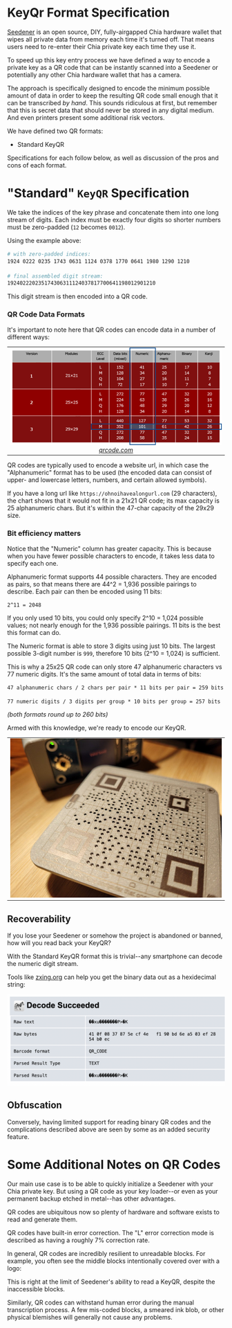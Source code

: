 # KeyQr Format Specification

[Seedener](https://github.com/MaximEdogawa/seedener) is an open source, DIY, fully-airgapped Chia hardware wallet that wipes all private data from memory each time it's turned off. That means users need to re-enter their Chia private key each time they use it.

To speed up this key entry process we have defined a way to encode a private key as a QR code that can be instantly scanned into a Seedener or potentially any other Chia hardware wallet that has a camera.

The approach is specifically designed to encode the minimum possible amount of data in order to keep the resulting QR code small enough that it can be transcribed *by hand*. This sounds ridiculous at first, but remember that this is secret data that should never be stored in any digital medium. And even printers present some additional risk vectors.


We have defined two QR formats:
* Standard KeyQR

Specifications for each follow below, as well as discussion of the pros and cons of each format.


# "Standard" `KeyQR` Specification
We take the indices of the key phrase and concatenate them into one long stream of digits. Each index must be exactly four digits so shorter numbers must be zero-padded (`12` becomes `0012`).

Using the example above:

```bash
# with zero-padded indices:
1924 0222 0235 1743 0631 1124 0378 1770 0641 1980 1290 1210

# final assembled digit stream:
192402220235174306311124037817700641198012901210
```

This digit stream is then encoded into a QR code.


### QR Code Data Formats
It's important to note here that QR codes can encode data in a number of different ways:

<table align="center">
    <tr><td align="center"><img src="img/qrcode_capacity.png"><br/><em><a href="https://www.qrcode.com/en/about/version.html">qrcode.com</a></em></td></tr>
</table>

QR codes are typically used to encode a website url, in which case the "Alphanumeric" format has to be used (the encoded data can consist of upper- and lowercase letters, numbers, and certain allowed symbols).

If you have a long url like `https://ohnoihavealongurl.com` (29 characters), the chart shows that it would not fit in a 21x21 QR code; its max capacity is 25 alphanumeric chars. But it's within the 47-char capacity of the 29x29 size.

### Bit efficiency matters
Notice that the "Numeric" column has greater capacity. This is because when you have fewer possible characters to encode, it takes less data to specify each one.

Alphanumeric format supports 44 possible characters. They are encoded as pairs, so that means there are 44^2 = 1,936 possible pairings to describe. Each pair can then be encoded using 11 bits:

```
2^11 = 2048
```

If you only used 10 bits, you could only specify 2^10 = 1,024 possible values; not nearly enough for the 1,936 possible pairings. 11 bits is the best this format can do.

The Numeric format is able to store 3 digits using just 10 bits. The largest possible 3-digit number is `999`, therefore 10 bits (2^10 = 1,024) is sufficient.

This is why a 25x25 QR code can only store 47 alphanumeric characters vs 77 numeric digits. It's the same amount of total data in terms of bits:

```
47 alphanumeric chars / 2 chars per pair * 11 bits per pair = 259 bits

77 numeric digits / 3 digits per group * 10 bits per group = 257 bits
```
*(both formats round up to 260 bits)*

Armed with this knowledge, we're ready to encode our KeyQR.

<table align="center">
    <tr><td><img src="img/KeyQR_plate.jpg"></td></tr>
</table>

## Recoverability
If you lose your Seedener or somehow the project is abandoned or banned, how will you read back your KeyQR? 

With the Standard KeyQR format this is trivial--any smartphone can decode the numeric digit stream.

Tools like [zxing.org](https://zxing.org/w/decode.jspx) can help you get the binary data out as a hexidecimal string:

<img src="img/zxing_screenshot.png">

## Obfuscation
Conversely, having limited support for reading binary QR codes and the complications described above are seen by some as an added security feature.


# Some Additional Notes on QR Codes
Our main use case is to be able to quickly initialize a Seedener with your Chia private key. But using a QR code as your key loader--or even as your permanent backup etched in metal--has other advantages.

QR codes are ubiquitous now so plenty of hardware and software exists to read and generate them.

QR codes have built-in error correction. The "L" error correction mode is described as having a roughly 7% correction rate.

In general, QR codes are incredibly resilient to unreadable blocks. For example, you often see the middle blocks intentionally covered over with a logo:

This is right at the limit of Seedener's ability to read a KeyQR, despite the inaccessible blocks.

Similarly, QR codes can withstand human error during the manual transcription process. A few mis-coded blocks, a smeared ink blob, or other physical blemishes will generally not cause any problems.

